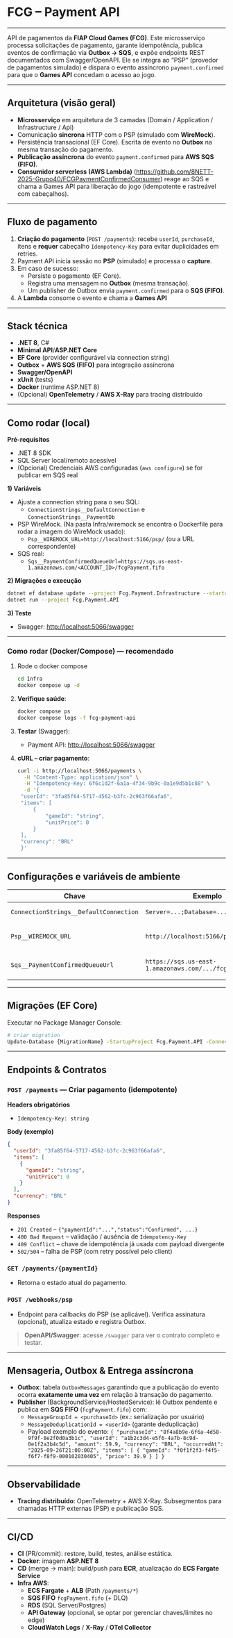 # FCG – Payment API

---

API de pagamentos da **FIAP Cloud Games (FCG)**. Este microsserviço processa solicitações de pagamento, garante idempotência, publica eventos de confirmação via **Outbox → SQS**, e expõe endpoints REST documentados com Swagger/OpenAPI.
Ele se integra ao “PSP” (provedor de pagamentos simulado) e dispara o evento assíncrono `payment.confirmed` para que o **Games API** concedam o acesso ao jogo.

---

## Arquitetura (visão geral)

* **Microsserviço** em arquitetura de 3 camadas (Domain / Application / Infrastructure / Api)
* Comunicação **sincrona** HTTP com o PSP (simulado com **WireMock**).
* Persistência transacional (EF Core). Escrita de evento no **Outbox** na mesma transação do pagamento.
* **Publicação assíncrona** do evento `payment.confirmed` para **AWS SQS (FIFO)**.
* **Consumidor serverless (AWS Lambda)** (https://github.com/8NETT-2025-Grupo40/FCGPaymentConfirmedConsumer) reage ao SQS e chama a Games API para liberação do jogo (idempotente e rastreável com cabeçalhos).

---

## Fluxo de pagamento

1. **Criação do pagamento** (`POST /payments`): recebe `userId`, `purchaseId`, itens e **requer** cabeçalho `Idempotency-Key` para evitar duplicidades em retries.
2. Payment API inicia sessão no **PSP** (simulado) e processa o **capture**.
3. Em caso de sucesso:
   * Persiste o pagamento (EF Core).
   * Registra uma mensagem no **Outbox** (mesma transação).
   * Um publisher de Outbox envia `payment.confirmed` para o **SQS (FIFO)**.
4. A **Lambda** consome o evento e chama a **Games API**

---

## Stack técnica

* **.NET 8**, C#
* **Minimal API**/**ASP.NET Core**
* **EF Core** (provider configurável via connection string)
* **Outbox** + **AWS SQS (FIFO)** para integração assíncrona
* **Swagger/OpenAPI**
* **xUnit** (tests)
* **Docker** (runtime ASP.NET 8)
* (Opcional) **OpenTelemetry** / **AWS X-Ray** para tracing distribuído

---

## Como rodar (local)
**Pré-requisitos**

* .NET 8 SDK
* SQL Server local/remoto acessível
* (Opcional) Credenciais AWS configuradas (`aws configure`) se for publicar em SQS real

**1) Variáveis**
* Ajuste a connection string para o seu SQL:
  * `ConnectionStrings__DefaultConnection` e `ConnectionStrings__PaymentDb`
* PSP WireMock. (Na pasta Infra/wiremock se encontra o Dockerfile para rodar a imagem do WireMock usado):
  * `Psp__WIREMOCK_URL=http://localhost:5166/psp/` (ou a URL correspondente)
* SQS real:
  * `Sqs__PaymentConfirmedQueueUrl=https://sqs.us-east-1.amazonaws.com/<ACCOUNT_ID>/fcgPayment.fifo`

**2) Migrações e execução**

```bash
dotnet ef database update --project Fcg.Payment.Infrastructure --startup-project Fcg.Payment.API
dotnet run --project Fcg.Payment.API
```

**3) Teste**
* Swagger: [http://localhost:5066/swagger](http://localhost:5066/swagger)
---

### Como rodar (Docker/Compose) — recomendado
1. Rode o docker compose

   ```bash
   cd Infra
   docker compose up -d
   ```
3. **Verifique saúde**:

   ```bash
   docker compose ps
   docker compose logs -f fcg-payment-api
   ```
4. **Testar** (Swagger):

   * Payment API: [http://localhost:5066/swagger](http://localhost:5066/swagger)
5. **cURL – criar pagamento**:

   ```bash
   curl -i http://localhost:5066/payments \
     -H "Content-Type: application/json" \
     -H "Idempotency-Key: 6f6c1d2f-6a1a-4f34-9b9c-0a1e9d5b1c88" \
     -d '{
    "userId": "3fa85f64-5717-4562-b3fc-2c963f66afa6",
    "items": [
        {
            "gameId": "string",
            "unitPrice": 0
        }
    ],
    "currency": "BRL"
    }'
   ```

---

## Configurações e variáveis de ambiente

| Chave                                  | Exemplo                                                   | Descrição                                         |
| -------------------------------------- | --------------------------------------------------------- | ------------------------------------------------- |
| `ConnectionStrings__DefaultConnection`         | `Server=...;Database=...;...`                             | Connection string do banco.                       |
| `Psp__WIREMOCK_URL`                         | `http://localhost:5166/psp/`                              | Base URL do PSP simulado (WireMock).              |
| `Sqs__PaymentConfirmedQueueUrl`   | `https://sqs.us-east-1.amazonaws.com/.../fcgPayment.fifo` | URL da fila FIFO para `payment.confirmed`.        |


---

## Migrações (EF Core)

Executar no Package Manager Console:

```bash
# criar migration
Update-Database {MigrationName} -StartupProject Fcg.Payment.API -Connection "Server={ServerName};Database={DBName};Trusted_Connection=True;TrustServerCertificate=True"
```

---

## Endpoints & Contratos

### `POST /payments` — Criar pagamento (idempotente)

**Headers obrigatórios**

* `Idempotency-Key: string`

**Body (exemplo)**

```json
{
  "userId": "3fa85f64-5717-4562-b3fc-2c963f66afa6",
  "items": [
    {
      "gameId": "string",
      "unitPrice": 0
    }
  ],
  "currency": "BRL"
}
```

**Responses**

* `201 Created` – `{"paymentId":"...","status":"Confirmed", ...}`
* `400 Bad Request` – validação / ausência de `Idempotency-Key`
* `409 Conflict` – chave de idempotência já usada com payload divergente
* `502/504` – falha de PSP (com retry possível pelo client)

### `GET /payments/{paymentId}`

* Retorna o estado atual do pagamento.

### `POST /webhooks/psp`

* Endpoint para callbacks do PSP (se aplicável). Verifica assinatura (opcional), atualiza estado e registra Outbox.

> **OpenAPI/Swagger**: acesse `/swagger` para ver o contrato completo e testar.

---

## Mensageria, Outbox & Entrega assíncrona

* **Outbox**: tabela `OutboxMessages` garantindo que a publicação do evento ocorra **exatamente uma vez** em relação à transação do pagamento.
* **Publisher** (BackgroundService/HostedService): lê Outbox pendente e publica em **SQS FIFO** (`fcgPayment.fifo`) com:
  * `MessageGroupId = <purchaseId>` (ex.: serialização por usuário)
  * `MessageDeduplicationId = <userId>` (garante deduplicação)
  * Payload exemplo do evento: `{
  "purchaseId": "8f4a8b9e-6f6a-4d58-9f9f-8e2f0d0a3b1c",
  "userId": "a1b2c3d4-e5f6-4a7b-8c9d-0e1f2a3b4c5d",
  "amount": 59.9,
  "currency": "BRL",
  "occurredAt": "2025-09-26T21:00:00Z",
  "items": [
    { "gameId": "f0f1f2f3-f4f5-f6f7-f8f9-000102030405", "price": 39.9 }
  ]
}`

---

## Observabilidade

* **Tracing distribuído**: OpenTelemetry + AWS X-Ray. Subsegmentos para chamadas HTTP externas (PSP) e publicação SQS.

---

## CI/CD

* **CI** (PR/commit): restore, build, testes, análise estática.
* **Docker**: imagem **ASP.NET 8**
* **CD** (merge → main): build/push para **ECR**, atualização do **ECS Fargate Service** 
* **Infra AWS**:
  * **ECS Fargate** + **ALB** (Path `/payments/*`)
  * **SQS FIFO** `fcgPayment.fifo` (+ DLQ)
  * **RDS** (SQL Server/Postgres)
  * **API Gateway** (opcional, se optar por gerenciar chaves/limites no edge)
  * **CloudWatch Logs** / **X-Ray** / **OTel Collector**


